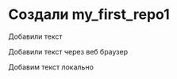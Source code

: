 ﻿# Создали my_first_repo1

Добавили текст

Добавили текст через веб браузер

Добавим текст локально
